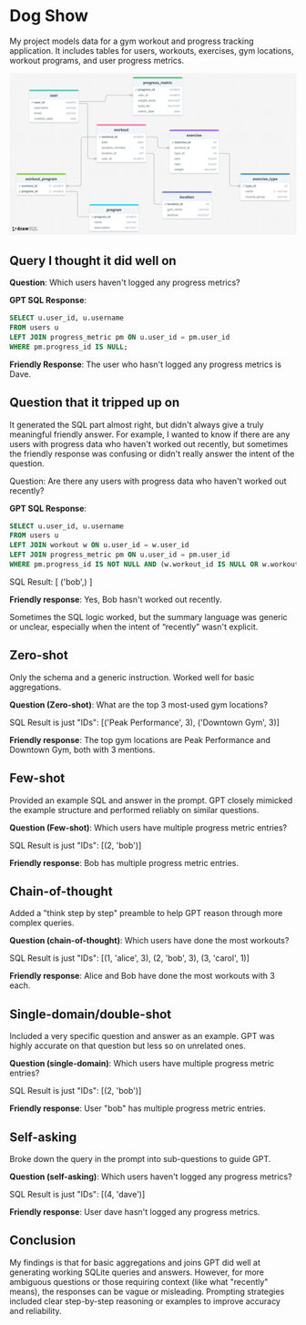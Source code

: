 # Dog Show

My project models data for a gym workout and progress tracking application. It includes tables for users, workouts, exercises, gym locations, workout programs, and user progress metrics.

<img src="schema.png">

## Query I thought it did well on

**Question**: Which users haven't logged any progress metrics?

**GPT SQL Response**:

```sql
SELECT u.user_id, u.username
FROM users u
LEFT JOIN progress_metric pm ON u.user_id = pm.user_id
WHERE pm.progress_id IS NULL;
```

**Friendly Response**: The user who hasn't logged any progress metrics is Dave.

## Question that it tripped up on

It generated the SQL part almost right, but didn't always give a truly meaningful friendly answer.
For example, I wanted to know if there are any users with progress data who haven't worked out recently,
but sometimes the friendly response was confusing or didn't really answer the intent of the question.

Question: Are there any users with progress data who haven't worked out recently?

**GPT SQL Response**:

```sql
SELECT u.user_id, u.username
FROM users u
LEFT JOIN workout w ON u.user_id = w.user_id
LEFT JOIN progress_metric pm ON u.user_id = pm.user_id
WHERE pm.progress_id IS NOT NULL AND (w.workout_id IS NULL OR w.workout_date < pm.metric_date);
```

SQL Result: [ ('bob',) ]

**Friendly response**: Yes, Bob hasn't worked out recently.

Sometimes the SQL logic worked, but the summary language was generic or unclear, especially when the intent of “recently” wasn't explicit.

## Zero-shot

Only the schema and a generic instruction. Worked well for basic aggregations.

**Question (Zero-shot)**: What are the top 3 most-used gym locations?

SQL Result is just "IDs": [('Peak Performance', 3), ('Downtown Gym', 3)]

**Friendly response**: The top gym locations are Peak Performance and Downtown Gym, both with 3 mentions.

## Few-shot

Provided an example SQL and answer in the prompt. GPT closely mimicked the example structure and performed reliably on similar questions.

**Question (Few-shot)**: Which users have multiple progress metric entries?

SQL Result is just "IDs": [(2, 'bob')]

**Friendly response**: Bob has multiple progress metric entries.

## Chain-of-thought

Added a "think step by step" preamble to help GPT reason through more complex queries.

**Question (chain-of-thought)**: Which users have done the most workouts?

SQL Result is just "IDs": [(1, 'alice', 3), (2, 'bob', 3), (3, 'carol', 1)]

**Friendly response**: Alice and Bob have done the most workouts with 3 each.

## Single-domain/double-shot

Included a very specific question and answer as an example. GPT was highly accurate on that question but less so on unrelated ones.

**Question (single-domain)**: Which users have multiple progress metric entries?

SQL Result is just "IDs": [(2, 'bob')]

**Friendly response**: User \"bob\" has multiple progress metric entries.

## Self-asking

Broke down the query in the prompt into sub-questions to guide GPT.

**Question (self-asking)**: Which users haven't logged any progress metrics?

SQL Result is just "IDs": [(4, 'dave')]

**Friendly response**: User dave hasn't logged any progress metrics.

## Conclusion

My findings is that for basic aggregations and joins GPT did well at generating working SQLite queries and answers.
However, for more ambiguous questions or those requiring context (like what "recently" means), the responses can be vague or misleading. Prompting strategies included clear step-by-step reasoning or examples to improve accuracy and reliability.
